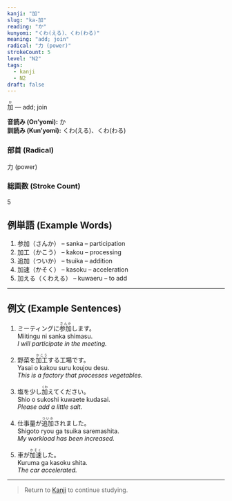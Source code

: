 ```yaml
---
kanji: "加"
slug: "ka-加"
reading: "か"
kunyomi: "くわ(える)、くわ(わる)"
meaning: "add; join"
radical: "力 (power)"
strokeCount: 5
level: "N2"
tags:
  - kanji
  - N2
draft: false
---
```


<ruby>加<rt>か</rt></ruby> — add; join

**音読み (On’yomi):** か  
**訓読み (Kun’yomi):** くわ(える)、くわ(わる)  

### 部首 (Radical)
力 (power)

### 総画数 (Stroke Count)
5

## 例単語 (Example Words)

1. 参加（<ruby>さんか</ruby>） – sanka – participation  
2. 加工（<ruby>かこう</ruby>） – kakou – processing  
3. 追加（<ruby>ついか</ruby>） – tsuika – addition  
4. 加速（<ruby>かそく</ruby>） – kasoku – acceleration  
5. 加える（<ruby>くわえる</ruby>） – kuwaeru – to add

---

## 例文 (Example Sentences)

1. ミーティングに<ruby>参加<rt>さんか</rt></ruby>します。  
Miitingu ni sanka shimasu.  
*I will participate in the meeting.*

2. 野菜を<ruby>加工<rt>かこう</rt></ruby>する工場です。  
Yasai o kakou suru koujou desu.  
*This is a factory that processes vegetables.*

3. 塩を少し<ruby>加<rt>くわ</rt></ruby>えてください。  
Shio o sukoshi kuwaete kudasai.  
*Please add a little salt.*

4. 仕事量が<ruby>追加<rt>ついか</rt></ruby>されました。  
Shigoto ryou ga tsuika saremashita.  
*My workload has been increased.*

5. 車が<ruby>加速<rt>かそく</rt></ruby>した。  
Kuruma ga kasoku shita.  
*The car accelerated.*

---

> Return to [Kanji](/kanji/) to continue studying.
